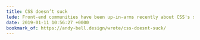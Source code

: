 ```yaml
---
title: CSS doesn’t suck
lede: Front-end communities have been up-in-arms recently about CSS's shortcomings (and how they compare to JS's shortcomings, for example). I think CSS has been undeservedly been painted in a poor light, but Andy Bell's article had me nodding enthusiastically throughout.
date: 2019-01-11 10:56:27 +0000
bookmark_of: https://andy-bell.design/wrote/css-doesnt-suck/
---
```

